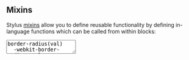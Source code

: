 ---
---

<div class="step" markdown="1">

## Mixins

Stylus [mixins](docs/mixins.html) allow you to define reusable
functionality by defining in-language functions
which can be called from within blocks:

<div><textarea class="stylus">
border-radius(val)
  -webkit-border-radius: val
  -moz-border-radius: val
  border-radius: val
  
button {
  border-radius(5px);
}
</textarea></div>
</div>
